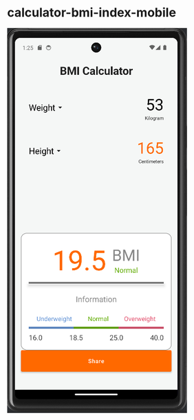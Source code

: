 ﻿# calculator-bmi-index-mobile

![bmi-app](https://github.com/mfarelasyrofi/calculator-bmi-index-mobile/blob/main/assets/Screenshot%202024-06-17%20012606.png)
